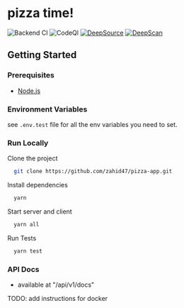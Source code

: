 # pizza time!

![Backend CI](https://github.com/zahid47/pizza-app/actions/workflows/intregation.yml/badge.svg)
![CodeQl](https://github.com/zahid47/pizza-app/actions/workflows/codeql-analysis.yml/badge.svg)
[![DeepSource](https://deepsource.io/gh/zahid47/pizza-app.svg/?label=active+issues&token=d2Y-gDnY616pJ8Q_lWUhg1Ax)](https://deepsource.io/gh/zahid47/pizza-app/?ref=repository-badge)
[![DeepScan](https://deepscan.io/api/teams/18088/projects/21415/branches/614036/badge/grade.svg)](https://deepscan.io/dashboard#view=project&tid=18088&pid=21415&bid=614036)

## Getting Started

### Prerequisites

- [Node.js](https://nodejs.org/en)

### Environment Variables

see `.env.test` file for all the env variables you need to set.

### Run Locally

Clone the project

```bash
  git clone https://github.com/zahid47/pizza-app.git
```

Install dependencies

```bash
  yarn
```

Start server and client

```bash
  yarn all
```

Run Tests

```bash
  yarn test
```

### API Docs

- available at "/api/v1/docs"

TODO: add instructions for docker
